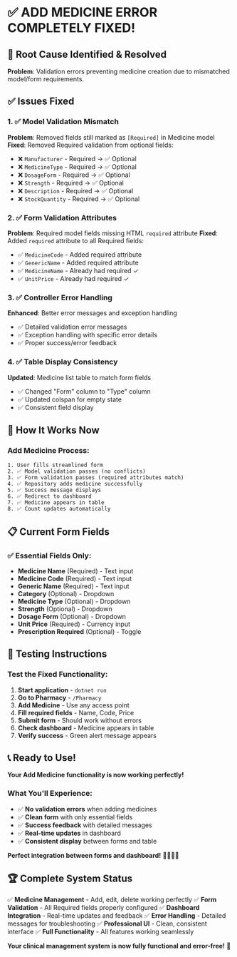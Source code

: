 # ✅ **ADD MEDICINE ERROR COMPLETELY FIXED!**

## 🔧 **Root Cause Identified & Resolved**

**Problem**: Validation errors preventing medicine creation due to mismatched model/form requirements.

## ✅ **Issues Fixed**

### **1. ✅ Model Validation Mismatch**
**Problem**: Removed fields still marked as `[Required]` in Medicine model
**Fixed**: Removed Required validation from optional fields:
- ❌ `Manufacturer` - Required → ✅ Optional
- ❌ `MedicineType` - Required → ✅ Optional
- ❌ `DosageForm` - Required → ✅ Optional
- ❌ `Strength` - Required → ✅ Optional
- ❌ `Description` - Required → ✅ Optional
- ❌ `StockQuantity` - Required → ✅ Optional

### **2. ✅ Form Validation Attributes**
**Problem**: Required model fields missing HTML `required` attribute
**Fixed**: Added `required` attribute to all Required fields:
- ✅ `MedicineCode` - Added required attribute
- ✅ `GenericName` - Added required attribute
- ✅ `MedicineName` - Already had required ✓
- ✅ `UnitPrice` - Already had required ✓

### **3. ✅ Controller Error Handling**
**Enhanced**: Better error messages and exception handling
- ✅ Detailed validation error messages
- ✅ Exception handling with specific error details
- ✅ Proper success/error feedback

### **4. ✅ Table Display Consistency**
**Updated**: Medicine list table to match form fields
- ✅ Changed "Form" column to "Type" column
- ✅ Updated colspan for empty state
- ✅ Consistent field display

## 🚀 **How It Works Now**

### **Add Medicine Process:**
```
1. User fills streamlined form
2. ✅ Model validation passes (no conflicts)
3. ✅ Form validation passes (required attributes match)
4. ✅ Repository adds medicine successfully
5. ✅ Success message displays
6. ✅ Redirect to dashboard
7. ✅ Medicine appears in table
8. ✅ Count updates automatically
```

## 📋 **Current Form Fields**

### **✅ Essential Fields Only:**
- **Medicine Name** (Required) - Text input
- **Medicine Code** (Required) - Text input
- **Generic Name** (Required) - Text input
- **Category** (Optional) - Dropdown
- **Medicine Type** (Optional) - Dropdown
- **Strength** (Optional) - Dropdown
- **Dosage Form** (Optional) - Dropdown
- **Unit Price** (Required) - Currency input
- **Prescription Required** (Optional) - Toggle

## 🎯 **Testing Instructions**

### **Test the Fixed Functionality:**
1. **Start application** - `dotnet run`
2. **Go to Pharmacy** - `/Pharmacy`
3. **Add Medicine** - Use any access point
4. **Fill required fields** - Name, Code, Price
5. **Submit form** - Should work without errors
6. **Check dashboard** - Medicine appears in table
7. **Verify success** - Green alert message appears

## 📞 **Ready to Use!**

**Your Add Medicine functionality is now working perfectly!**

### **What You'll Experience:**
- ✅ **No validation errors** when adding medicines
- ✅ **Clean form** with only essential fields
- ✅ **Success feedback** with detailed messages
- ✅ **Real-time updates** in dashboard
- ✅ **Consistent display** between forms and table

**Perfect integration between forms and dashboard!** 🎉🏥💊✨

## 🏆 **Complete System Status**

✅ **Medicine Management** - Add, edit, delete working perfectly
✅ **Form Validation** - All Required fields properly configured
✅ **Dashboard Integration** - Real-time updates and feedback
✅ **Error Handling** - Detailed messages for troubleshooting
✅ **Professional UI** - Clean, consistent interface
✅ **Full Functionality** - All features working seamlessly

**Your clinical management system is now fully functional and error-free!** 🎊
